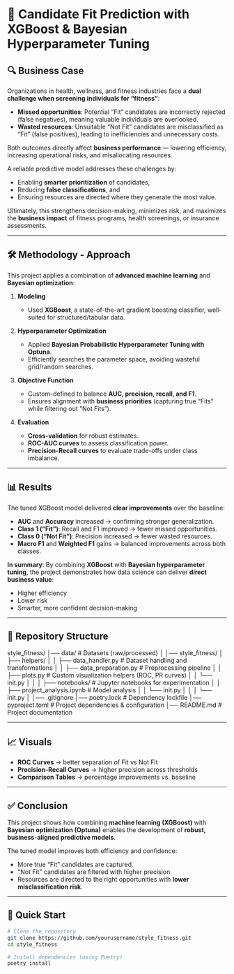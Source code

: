 # 🚀 Candidate Fit Prediction with XGBoost & Bayesian Hyperparameter Tuning

## 🔍 Business Case
Organizations in health, wellness, and fitness industries face a **dual challenge when screening individuals for “fitness”**:

- **Missed opportunities**: Potential “Fit” candidates are incorrectly rejected (false negatives), meaning valuable individuals are overlooked.
- **Wasted resources**: Unsuitable “Not Fit” candidates are misclassified as “Fit” (false positives), leading to inefficiencies and unnecessary costs.

Both outcomes directly affect **business performance** — lowering efficiency, increasing operational risks, and misallocating resources.

A reliable predictive model addresses these challenges by:
- Enabling **smarter prioritization** of candidates,
- Reducing **false classifications**, and
- Ensuring resources are directed where they generate the most value.

Ultimately, this strengthens decision-making, minimizes risk, and maximizes the **business impact** of fitness programs, health screenings, or insurance assessments.

---

## 🛠️ Methodology - Approach
This project applies a combination of **advanced machine learning** and **Bayesian optimization**:

1. **Modeling**
   - Used **XGBoost**, a state-of-the-art gradient boosting classifier, well-suited for structured/tabular data.

2. **Hyperparameter Optimization**
   - Applied **Bayesian Probabilistic Hyperparameter Tuning with Optuna**.
   - Efficiently searches the parameter space, avoiding wasteful grid/random searches.

3. **Objective Function**
   - Custom-defined to balance **AUC, precision, recall, and F1**.
   - Ensures alignment with **business priorities** (capturing true “Fits” while filtering out “Not Fits”).

4. **Evaluation**
   - **Cross-validation** for robust estimates.
   - **ROC-AUC curves** to assess classification power.
   - **Precision-Recall curves** to evaluate trade-offs under class imbalance.

---

## 📊 Results
The tuned XGBoost model delivered **clear improvements** over the baseline:

- **AUC** and **Accuracy** increased → confirming stronger generalization.
- **Class 1 (“Fit”)**: Recall and F1 improved → fewer missed opportunities.
- **Class 0 (“Not Fit”)**: Precision increased → fewer wasted resources.
- **Macro F1** and **Weighted F1** gains → balanced improvements across both classes.

**In summary**:
By combining **XGBoost** with **Bayesian hyperparameter tuning**, the project demonstrates how data science can deliver **direct business value**:
- Higher efficiency
- Lower risk
- Smarter, more confident decision-making

---

## 📂 Repository Structure
style_fitness/
│── data/ 										# Datasets (raw/processed)
│
│── style_fitness/
│ ├── helpers/
│ │ ├── data_handler.py 			# Dataset handling and transformations
│ │ ├── data_preparation.py 	# Preprocessing pipeline
│ │ ├── plots.py 							# Custom visualization helpers (ROC, PR curves)
│ │ └── init.py
│ │
│ ├── notebooks/ 									# Jupyter notebooks for experimentation
│ │ ├── project_analysis.ipynb 		# Model analysis
│ │ └── init.py
│ │
│ └── init.py
│
│── .gitignore
│── poetry.lock 				# Dependency lockfile
│── pyproject.toml 			# Project dependencies & configuration
│── README.md 					# Project documentation


---

## 📈 Visuals
- **ROC Curves** → better separation of Fit vs Not Fit
- **Precision-Recall Curves** → higher precision across thresholds
- **Comparison Tables** → percentage improvements vs. baseline

---

## ✅ Conclusion
This project shows how combining **machine learning (XGBoost)** with **Bayesian optimization (Optuna)** enables the development of **robust, business-aligned predictive models**.

The tuned model improves both efficiency and confidence:
- More true “Fit” candidates are captured.
- “Not Fit” candidates are filtered with higher precision.
- Resources are directed to the right opportunities with **lower misclassification risk**.

---

## 🚀 Quick Start

```bash
# Clone the repository
git clone https://github.com/yourusername/style_fitness.git
cd style_fitness

# Install dependencies (using Poetry)
poetry install
